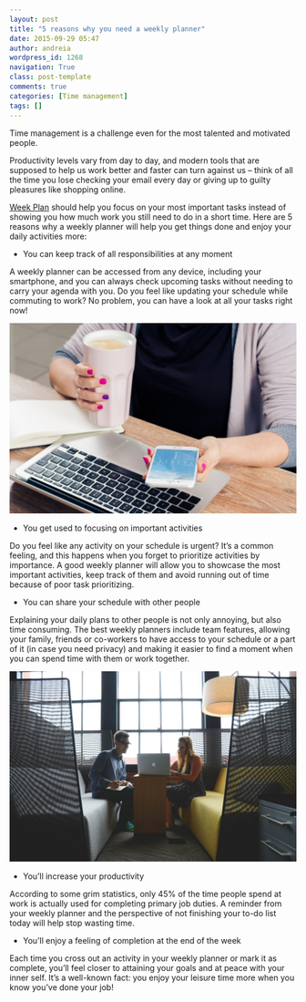 ```yaml
---
layout: post
title: "5 reasons why you need a weekly planner"
date: 2015-09-29 05:47
author: andreia
wordpress_id: 1268
navigation: True
class: post-template
comments: true
categories: [Time management]
tags: []
---
```


Time management is a challenge even for the most talented and motivated people.

Productivity levels vary from day to day, and modern tools that are supposed to help us work better and faster can turn against us – think of all the time you lose checking your email every day or giving up to guilty pleasures like shopping online.

[Week Plan](http://weekplan.net) should help you focus on your most important tasks instead of showing you how much work you still need to do in a short time. Here are 5 reasons why a weekly planner will help you get things done and enjoy your daily activities more:


* You can keep track of all responsibilities at any moment

A weekly planner can be accessed from any device, including your smartphone, and you can always check upcoming tasks without needing to carry your agenda with you. Do you feel like updating your schedule while commuting to work? No problem, you can have a look at all your tasks right now!

![office-620823_1920](/assets/images/uploads/1268-office-620823_1920-1024x680.jpg)

* You get used to focusing on important activities

Do you feel like any activity on your schedule is urgent? It’s a common feeling, and this happens when you forget to prioritize activities by importance. A good weekly planner will allow you to showcase the most important activities, keep track of them and avoid running out of time because of poor task prioritizing.

* You can share your schedule with other people

Explaining your daily plans to other people is not only annoying, but also time consuming. The best weekly planners include team features, allowing your family, friends or co-workers to have access to your schedule or a part of it (in case you need privacy) and making it easier to find a moment when you can spend time with them or work together.

![entrepreneur-593361_1920](/assets/images/uploads/1268-entrepreneur-593361_1920-1024x678.jpg)

* You’ll increase your productivity

According to some grim statistics, only 45% of the time people spend at work is actually used for completing primary job duties. A reminder from your weekly planner and the perspective of not finishing your to-do list today will help stop wasting time.

* You’ll enjoy a feeling of completion at the end of the week

Each time you cross out an activity in your weekly planner or mark it as complete, you’ll feel closer to attaining your goals and at peace with your inner self. It’s a well-known fact: you enjoy your leisure time more when you know you’ve done your job!
